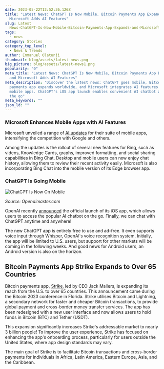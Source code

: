 ```yaml
---
date: 2023-05-22T12:52:36.126Z
title: "Latest News: ChatGPT Is Now Mobile, Bitcoin Payments App Expands, and
  Microsoft Adds AI Features"
slug: Latest
  News-ChatGPT-Is-Now-Mobile-Bitcoin-Payments-App-Expands-and-Microsoft-Adds-AI-Features
tags:
  - news
category: Stories
category_top_level:
  - News & Trends
author: Emmanuel Olatunji
thumbnail: blog/assets/latest-news.png
big_picture: blog/assets/latest-news1.png
popularity: "0"
meta_title: "Latest News: ChatGPT Is Now Mobile, Bitcoin Payments App Expands,
  and Microsoft Adds AI Features"
meta_description: "Discover the latest news: ChatGPT goes mobile, Bitcoin
  payments app expands worldwide, and Microsoft integrates AI features into
  mobile apps. ChatGPT's iOS app launch enables convenient AI chatbot access on
  the go"
meta_keywords: ""
json_ld: ""
---
```

### Microsoft Enhances Mobile Apps with AI Features

Microsoft unveiled a range of [AI updates](https://www.microsoft.com/en-us/ai/intelligent-apps) for their suite of mobile apps, intensifying the competition with Google and others.

Among the updates is the rollout of several new features for Bing, such as videos, Knowledge Cards, graphs, improved formatting, and social sharing capabilities in Bing Chat. Desktop and mobile users can now enjoy chat history, allowing them to review their recent activity easily. Microsoft is also incorporating Bing Chat into the mobile version of its Edge browser app. 

### ChatGPT Is Going Mobile

![ChatGPT Is Now On Mobile ](/blog/assets/im-726654.jpeg "ChatGPT Is Now On Mobile ")

*Source: Openaimaster.com*

OpenAI recently [announced](https://beincrypto.com/embracing-mobile-ai-openai-chatgpt-app/) the official launch of its iOS app, which allows users to access the popular AI chatbot on the go. Finally, we can chat with ChatGPT anytime and anywhere!

The new ChatGPT app is entirely free to use and ad-free. It even supports voice input through Whisper, OpenAI's voice recognition system. Initially, the app will be limited to U.S. users, but support for other markets will be coming in the following weeks. And good news for Android users, an Android version is also on the horizon.

## Bitcoin Payments App Strike Expands to Over 65 Countries

Bitcoin payments app, [Strike](https://strike.me/), led by CEO Jack Mallers, is expanding its reach from the U.S. to over 65 countries. This announcement came during the Bitcoin 2023 conference in Florida. Strike utilises Bitcoin and Lightning, a secondary network for faster and cheaper Bitcoin transactions, to provide global payment and cross-border money transfer services. The app has been redesigned with a new user interface and now allows users to hold funds in Bitcoin (BTC) and Tether (USDT).

This expansion significantly increases Strike's addressable market to nearly 3 billion people! To improve the user experience, Strike has focused on enhancing the app's onboarding process, particularly for users outside the United States, where app design standards may vary.

The main goal of Strike is to facilitate Bitcoin transactions and cross-border payments for individuals in Africa, Latin America, Eastern Europe, Asia, and the Caribbean.